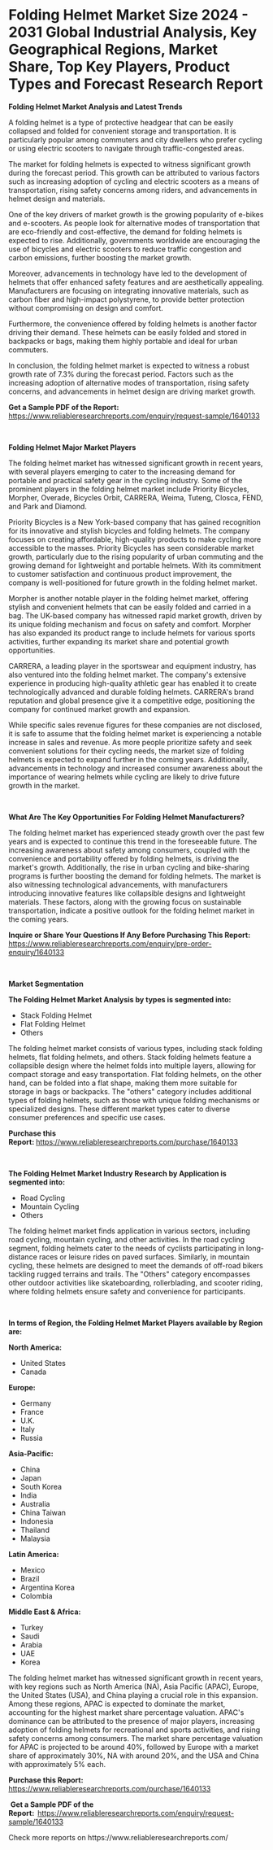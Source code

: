 <p><h1>Folding Helmet Market Size 2024 - 2031 Global Industrial Analysis, Key Geographical Regions, Market Share, Top Key Players, Product Types and Forecast Research Report</h1></p><p><strong>Folding Helmet Market Analysis and Latest Trends</strong></p>
<p><p>A folding helmet is a type of protective headgear that can be easily collapsed and folded for convenient storage and transportation. It is particularly popular among commuters and city dwellers who prefer cycling or using electric scooters to navigate through traffic-congested areas.</p><p>The market for folding helmets is expected to witness significant growth during the forecast period. This growth can be attributed to various factors such as increasing adoption of cycling and electric scooters as a means of transportation, rising safety concerns among riders, and advancements in helmet design and materials.</p><p>One of the key drivers of market growth is the growing popularity of e-bikes and e-scooters. As people look for alternative modes of transportation that are eco-friendly and cost-effective, the demand for folding helmets is expected to rise. Additionally, governments worldwide are encouraging the use of bicycles and electric scooters to reduce traffic congestion and carbon emissions, further boosting the market growth.</p><p>Moreover, advancements in technology have led to the development of helmets that offer enhanced safety features and are aesthetically appealing. Manufacturers are focusing on integrating innovative materials, such as carbon fiber and high-impact polystyrene, to provide better protection without compromising on design and comfort.</p><p>Furthermore, the convenience offered by folding helmets is another factor driving their demand. These helmets can be easily folded and stored in backpacks or bags, making them highly portable and ideal for urban commuters.</p><p>In conclusion, the folding helmet market is expected to witness a robust growth rate of 7.3% during the forecast period. Factors such as the increasing adoption of alternative modes of transportation, rising safety concerns, and advancements in helmet design are driving market growth.</p></p>
<p><strong>Get a Sample PDF of the Report:&nbsp;</strong> <a href="https://www.reliableresearchreports.com/enquiry/request-sample/1640133">https://www.reliableresearchreports.com/enquiry/request-sample/1640133</a></p>
<p>&nbsp;</p>
<p><strong>Folding Helmet Major Market Players</strong></p>
<p><p>The folding helmet market has witnessed significant growth in recent years, with several players emerging to cater to the increasing demand for portable and practical safety gear in the cycling industry. Some of the prominent players in the folding helmet market include Priority Bicycles, Morpher, Overade, Bicycles Orbit, CARRERA, Weima, Tuteng, Closca, FEND, and Park and Diamond.</p><p>Priority Bicycles is a New York-based company that has gained recognition for its innovative and stylish bicycles and folding helmets. The company focuses on creating affordable, high-quality products to make cycling more accessible to the masses. Priority Bicycles has seen considerable market growth, particularly due to the rising popularity of urban commuting and the growing demand for lightweight and portable helmets. With its commitment to customer satisfaction and continuous product improvement, the company is well-positioned for future growth in the folding helmet market.</p><p>Morpher is another notable player in the folding helmet market, offering stylish and convenient helmets that can be easily folded and carried in a bag. The UK-based company has witnessed rapid market growth, driven by its unique folding mechanism and focus on safety and comfort. Morpher has also expanded its product range to include helmets for various sports activities, further expanding its market share and potential growth opportunities.</p><p>CARRERA, a leading player in the sportswear and equipment industry, has also ventured into the folding helmet market. The company's extensive experience in producing high-quality athletic gear has enabled it to create technologically advanced and durable folding helmets. CARRERA's brand reputation and global presence give it a competitive edge, positioning the company for continued market growth and expansion.</p><p>While specific sales revenue figures for these companies are not disclosed, it is safe to assume that the folding helmet market is experiencing a notable increase in sales and revenue. As more people prioritize safety and seek convenient solutions for their cycling needs, the market size of folding helmets is expected to expand further in the coming years. Additionally, advancements in technology and increased consumer awareness about the importance of wearing helmets while cycling are likely to drive future growth in the market.</p></p>
<p>&nbsp;</p>
<p><strong>What Are The Key Opportunities For Folding Helmet Manufacturers?</strong></p>
<p><p>The folding helmet market has experienced steady growth over the past few years and is expected to continue this trend in the foreseeable future. The increasing awareness about safety among consumers, coupled with the convenience and portability offered by folding helmets, is driving the market's growth. Additionally, the rise in urban cycling and bike-sharing programs is further boosting the demand for folding helmets. The market is also witnessing technological advancements, with manufacturers introducing innovative features like collapsible designs and lightweight materials. These factors, along with the growing focus on sustainable transportation, indicate a positive outlook for the folding helmet market in the coming years.</p></p>
<p><strong>Inquire or Share Your Questions If Any Before Purchasing This Report:</strong> <a href="https://www.reliableresearchreports.com/enquiry/pre-order-enquiry/1640133">https://www.reliableresearchreports.com/enquiry/pre-order-enquiry/1640133</a></p>
<p>&nbsp;</p>
<p><strong>Market Segmentation</strong></p>
<p><strong>The Folding Helmet Market Analysis by types is segmented into:</strong></p>
<p><ul><li>Stack Folding Helmet</li><li>Flat Folding Helmet</li><li>Others</li></ul></p>
<p><p>The folding helmet market consists of various types, including stack folding helmets, flat folding helmets, and others. Stack folding helmets feature a collapsible design where the helmet folds into multiple layers, allowing for compact storage and easy transportation. Flat folding helmets, on the other hand, can be folded into a flat shape, making them more suitable for storage in bags or backpacks. The "others" category includes additional types of folding helmets, such as those with unique folding mechanisms or specialized designs. These different market types cater to diverse consumer preferences and specific use cases.</p></p>
<p><strong>Purchase this Report:&nbsp;</strong><a href="https://www.reliableresearchreports.com/purchase/1640133">https://www.reliableresearchreports.com/purchase/1640133</a></p>
<p>&nbsp;</p>
<p><strong>The Folding Helmet Market Industry Research by Application is segmented into:</strong></p>
<p><ul><li>Road Cycling</li><li>Mountain Cycling</li><li>Others</li></ul></p>
<p><p>The folding helmet market finds application in various sectors, including road cycling, mountain cycling, and other activities. In the road cycling segment, folding helmets cater to the needs of cyclists participating in long-distance races or leisure rides on paved surfaces. Similarly, in mountain cycling, these helmets are designed to meet the demands of off-road bikers tackling rugged terrains and trails. The "Others" category encompasses other outdoor activities like skateboarding, rollerblading, and scooter riding, where folding helmets ensure safety and convenience for participants.</p></p>
<p>&nbsp;</p>
<p><strong>In terms of Region, the Folding Helmet Market Players available by Region are:</strong></p>
<p>
    <p> <strong> North America: </strong>
        <ul>
            <li>United States</li>
            <li>Canada</li>
        </ul>
        </p> 
    <p> <strong> Europe: </strong>
        <ul>
            <li>Germany</li>
            <li>France</li>
            <li>U.K.</li>
            <li>Italy</li>
            <li>Russia</li>
        </ul>
        </p> 
    <p> <strong> Asia-Pacific: </strong>
        <ul>
            <li>China</li>
            <li>Japan</li>
            <li>South Korea</li>
            <li>India</li>
            <li>Australia</li>
            <li>China Taiwan</li>
            <li>Indonesia</li>
            <li>Thailand</li>
            <li>Malaysia</li>
        </ul>
        </p> 
    <p> <strong> Latin America: </strong>
        <ul>
            <li>Mexico</li>
            <li>Brazil</li>
            <li>Argentina Korea</li>
            <li>Colombia</li>
        </ul>
        </p> 
    <p> <strong> Middle East & Africa: </strong>
        <ul>
            <li>Turkey</li>
            <li>Saudi</li>
            <li>Arabia</li>
            <li>UAE</li>
            <li>Korea</li>
        </ul>
    </p>
    </p>
<p><p>The folding helmet market has witnessed significant growth in recent years, with key regions such as North America (NA), Asia Pacific (APAC), Europe, the United States (USA), and China playing a crucial role in this expansion. Among these regions, APAC is expected to dominate the market, accounting for the highest market share percentage valuation. APAC's dominance can be attributed to the presence of major players, increasing adoption of folding helmets for recreational and sports activities, and rising safety concerns among consumers. The market share percentage valuation for APAC is projected to be around 40%, followed by Europe with a market share of approximately 30%, NA with around 20%, and the USA and China with approximately 5% each.</p></p>
<p><strong>Purchase this Report: </strong><a href="https://www.reliableresearchreports.com/purchase/1640133">https://www.reliableresearchreports.com/purchase/1640133</a></p>
<p>&nbsp;<strong>Get a Sample PDF of the Report:&nbsp;&nbsp;</strong><a href="https://www.reliableresearchreports.com/enquiry/request-sample/1640133">https://www.reliableresearchreports.com/enquiry/request-sample/1640133</a></p>
<p><strong></strong></p>
<p>Check more reports on https://www.reliableresearchreports.com/</p>